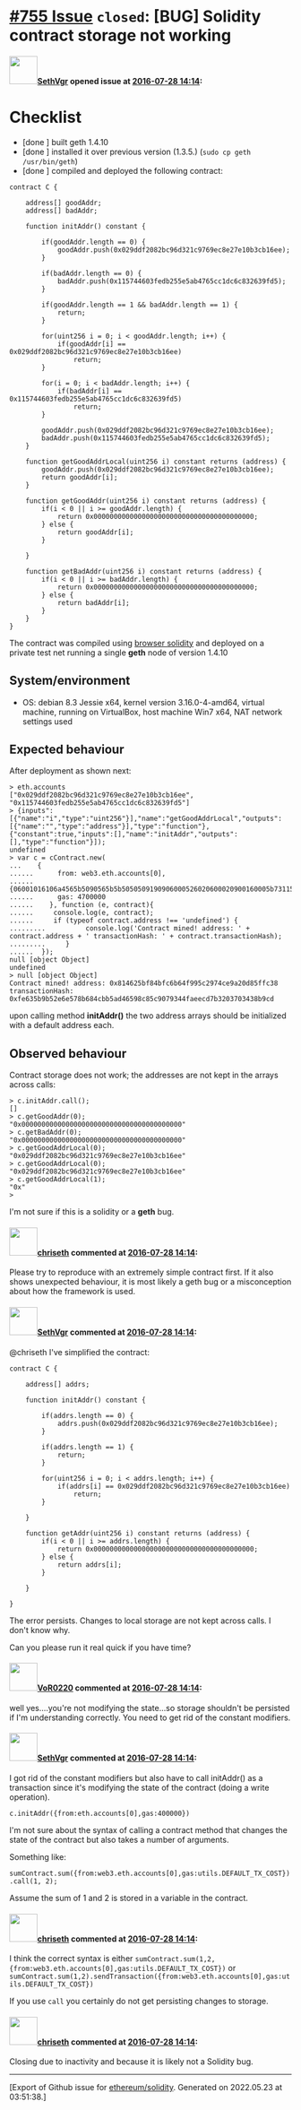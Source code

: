 # [\#755 Issue](https://github.com/ethereum/solidity/issues/755) `closed`: [BUG] Solidity contract storage not working

#### <img src="https://avatars.githubusercontent.com/u/19685073?v=4" width="50">[SethVgr](https://github.com/SethVgr) opened issue at [2016-07-28 14:14](https://github.com/ethereum/solidity/issues/755):

# Checklist
- [done ] built geth 1.4.10
- [done ] installed it over previous version (1.3.5.) (`sudo cp geth /usr/bin/geth`)
- [done ] compiled  and deployed the following contract:

```
contract C {

    address[] goodAddr;
    address[] badAddr;

    function initAddr() constant {

        if(goodAddr.length == 0) {
            goodAddr.push(0x029ddf2082bc96d321c9769ec8e27e10b3cb16ee);
        }

        if(badAddr.length == 0) {
            badAddr.push(0x115744603fedb255e5ab4765cc1dc6c832639fd5);
        }

        if(goodAddr.length == 1 && badAddr.length == 1) {
            return;
        }

        for(uint256 i = 0; i < goodAddr.length; i++) {
            if(goodAddr[i] == 0x029ddf2082bc96d321c9769ec8e27e10b3cb16ee)
                return;
        }

        for(i = 0; i < badAddr.length; i++) {
            if(badAddr[i] == 0x115744603fedb255e5ab4765cc1dc6c832639fd5)
                return;
        }

        goodAddr.push(0x029ddf2082bc96d321c9769ec8e27e10b3cb16ee);
        badAddr.push(0x115744603fedb255e5ab4765cc1dc6c832639fd5);
    }

    function getGoodAddrLocal(uint256 i) constant returns (address) {
        goodAddr.push(0x029ddf2082bc96d321c9769ec8e27e10b3cb16ee);
        return goodAddr[i];
    }

    function getGoodAddr(uint256 i) constant returns (address) {
        if(i < 0 || i >= goodAddr.length) {
            return 0x0000000000000000000000000000000000000000;
        } else {
            return goodAddr[i];
        }

    }

    function getBadAddr(uint256 i) constant returns (address) {
        if(i < 0 || i >= badAddr.length) {
            return 0x0000000000000000000000000000000000000000;
        } else {
            return badAddr[i];
        }
    }
}
```

The contract was compiled using [browser solidity](https://ethereum.github.io/browser-solidity/#version=soljson-latest.js) and deployed on a private test net running a single **geth** node of version 1.4.10
## System/environment
- OS: debian 8.3 Jessie x64, kernel version 3.16.0-4-amd64, virtual machine, running on VirtualBox, host machine Win7 x64, NAT network settings used
## Expected behaviour

After deployment as shown next:

```
> eth.accounts
["0x029ddf2082bc96d321c9769ec8e27e10b3cb16ee", "0x115744603fedb255e5ab4765cc1dc6c832639fd5"]
> {inputs":[{"name":"i","type":"uint256"}],"name":"getGoodAddrLocal","outputs":[{"name":"","type":"address"}],"type":"function"},{"constant":true,"inputs":[],"name":"initAddr","outputs":[],"type":"function"}]);
undefined
> var c = cContract.new(
...    {
......      from: web3.eth.accounts[0], 
...... {06001016106a4565b5090565b5b5050509190906000526020600020900160005b73115744603fedb255e5ab4765cc1dc6c832639fd5909190916101000a81548173ffffffffffffffffffffffffffffffffffffffff02191690830217905550505b5056', 
......      gas: 4700000
......    }, function (e, contract){
......     console.log(e, contract);
......     if (typeof contract.address !== 'undefined') {
.........          console.log('Contract mined! address: ' + contract.address + ' transactionHash: ' + contract.transactionHash);
.........     }
......  });
null [object Object]
undefined
> null [object Object]
Contract mined! address: 0x814625bf84bfc6b64f995c2974ce9a20d85ffc38 transactionHash: 0xfe635b9b52e6e578b684cbb5ad46598c85c9079344faeecd7b3203703438b9cd
```

upon calling method **initAddr()** the two address arrays should be initialized with a default address each. 
## Observed behaviour

Contract storage does not work; the addresses are not kept in the arrays across calls:

```
> c.initAddr.call();
[]
> c.getGoodAddr(0);
"0x0000000000000000000000000000000000000000"
> c.getBadAddr(0);
"0x0000000000000000000000000000000000000000"
> c.getGoodAddrLocal(0);
"0x029ddf2082bc96d321c9769ec8e27e10b3cb16ee"
> c.getGoodAddrLocal(0);
"0x029ddf2082bc96d321c9769ec8e27e10b3cb16ee"
> c.getGoodAddrLocal(1);
"0x"
> 
```

I'm not sure if this is a solidity or a **geth** bug. 


#### <img src="https://avatars.githubusercontent.com/u/9073706?v=4" width="50">[chriseth](https://github.com/chriseth) commented at [2016-07-28 14:14](https://github.com/ethereum/solidity/issues/755#issuecomment-235921830):

Please try to reproduce with an extremely simple contract first. If it also shows unexpected behaviour, it is most likely a geth bug or a misconception about how the framework is used.

#### <img src="https://avatars.githubusercontent.com/u/19685073?v=4" width="50">[SethVgr](https://github.com/SethVgr) commented at [2016-07-28 14:14](https://github.com/ethereum/solidity/issues/755#issuecomment-235928364):

@chriseth 
I've simplified the contract:

```
contract C {

    address[] addrs;

    function initAddr() constant {

        if(addrs.length == 0) {
            addrs.push(0x029ddf2082bc96d321c9769ec8e27e10b3cb16ee);
        }

        if(addrs.length == 1) {
            return;
        }

        for(uint256 i = 0; i < addrs.length; i++) {
            if(addrs[i] == 0x029ddf2082bc96d321c9769ec8e27e10b3cb16ee)
                return;
        }

    }

    function getAddr(uint256 i) constant returns (address) {
        if(i < 0 || i >= addrs.length) {
            return 0x0000000000000000000000000000000000000000;
        } else {
            return addrs[i];
        }

    }

}
```

The error persists. Changes to local storage are not kept across calls. I don't know why. 

Can you please run it real quick if you have time?

#### <img src="https://avatars.githubusercontent.com/u/7756785?u=2893ea91743ac89ee3846d1f5c7209720e834129&v=4" width="50">[VoR0220](https://github.com/VoR0220) commented at [2016-07-28 14:14](https://github.com/ethereum/solidity/issues/755#issuecomment-235961647):

well yes....you're not modifying the state...so storage shouldn't be persisted if I'm understanding correctly. You need to get rid of the constant modifiers.

#### <img src="https://avatars.githubusercontent.com/u/19685073?v=4" width="50">[SethVgr](https://github.com/SethVgr) commented at [2016-07-28 14:14](https://github.com/ethereum/solidity/issues/755#issuecomment-236132037):

I got rid of the constant modifiers but also have to call initAddr() as a transaction since it's modifying
the state of the contract (doing a write operation). 

`c.initAddr({from:eth.accounts[0],gas:400000})`

I'm not sure about the syntax of calling a contract method that changes the state of the contract but also takes a number of arguments. 

Something like:

`sumContract.sum({from:web3.eth.accounts[0],gas:utils.DEFAULT_TX_COST}).call(1, 2);`

Assume the sum of 1 and 2 is stored in a variable in the contract.

#### <img src="https://avatars.githubusercontent.com/u/9073706?v=4" width="50">[chriseth](https://github.com/chriseth) commented at [2016-07-28 14:14](https://github.com/ethereum/solidity/issues/755#issuecomment-236216916):

I think the correct syntax is either `sumContract.sum(1,2, {from:web3.eth.accounts[0],gas:utils.DEFAULT_TX_COST})` or `sumContract.sum(1,2).sendTransaction({from:web3.eth.accounts[0],gas:utils.DEFAULT_TX_COST})`

If you use `call` you certainly do not get persisting changes to storage.

#### <img src="https://avatars.githubusercontent.com/u/9073706?v=4" width="50">[chriseth](https://github.com/chriseth) commented at [2016-07-28 14:14](https://github.com/ethereum/solidity/issues/755#issuecomment-239205804):

Closing due to inactivity and because it is likely not a Solidity bug.


-------------------------------------------------------------------------------



[Export of Github issue for [ethereum/solidity](https://github.com/ethereum/solidity). Generated on 2022.05.23 at 03:51:38.]
